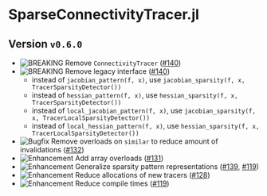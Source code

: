 # SparseConnectivityTracer.jl

## Version `v0.6.0`
* ![BREAKING][badge-breaking] Remove `ConnectivityTracer` ([#140][pr-140])
* ![BREAKING][badge-breaking] Remove legacy interface ([#140][pr-140])
    * instead of `jacobian_pattern(f, x)`, use `jacobian_sparsity(f, x, TracerSparsityDetector())`
    * instead of `hessian_pattern(f, x)`, use `hessian_sparsity(f, x, TracerSparsityDetector())`
    * instead of `local_jacobian_pattern(f, x)`, use `jacobian_sparsity(f, x, TracerLocalSparsityDetector())`
    * instead of `local_hessian_pattern(f, x)`, use `hessian_sparsity(f, x, TracerLocalSparsityDetector())`
* ![Bugfix][badge-bugfix] Remove overloads on `similar` to reduce amount of invalidations  ([#132][pr-132])
* ![Enhancement][badge-enhancement] Add array overloads ([#131][pr-131])
* ![Enhancement][badge-enhancement] Generalize sparsity pattern representations ([#139][pr-139], [#119][pr-119])
* ![Enhancement][badge-enhancement] Reduce allocations of new tracers ([#128][pr-128])
* ![Enhancement][badge-enhancement] Reduce compile times ([#119][pr-119])

[pr-140]: https://github.com/adrhill/SparseConnectivityTracer.jl/pull/140
[pr-139]: https://github.com/adrhill/SparseConnectivityTracer.jl/pull/139
[pr-132]: https://github.com/adrhill/SparseConnectivityTracer.jl/pull/132
[pr-131]: https://github.com/adrhill/SparseConnectivityTracer.jl/pull/131
[pr-128]: https://github.com/adrhill/SparseConnectivityTracer.jl/pull/128
[pr-126]: https://github.com/adrhill/SparseConnectivityTracer.jl/pull/126
[pr-119]: https://github.com/adrhill/SparseConnectivityTracer.jl/pull/119

<!--
# Badges
![BREAKING][badge-breaking]
![Deprecation][badge-deprecation]
![Feature][badge-feature]
![Enhancement][badge-enhancement]
![Bugfix][badge-bugfix]
![Experimental][badge-experimental]
![Maintenance][badge-maintenance]
![Documentation][badge-docs]
-->

[badge-breaking]: https://img.shields.io/badge/BREAKING-red.svg
[badge-deprecation]: https://img.shields.io/badge/deprecation-orange.svg
[badge-feature]: https://img.shields.io/badge/feature-green.svg
[badge-enhancement]: https://img.shields.io/badge/enhancement-blue.svg
[badge-bugfix]: https://img.shields.io/badge/bugfix-purple.svg
[badge-security]: https://img.shields.io/badge/security-black.svg
[badge-experimental]: https://img.shields.io/badge/experimental-lightgrey.svg
[badge-maintenance]: https://img.shields.io/badge/maintenance-gray.svg
[badge-docs]: https://img.shields.io/badge/docs-orange.svg